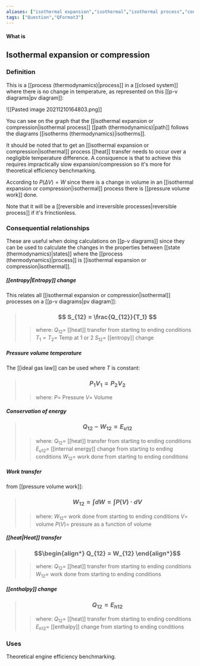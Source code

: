 ```yaml
---
aliases: ["isothermal expansion","isothermal","isothermal process","constant temperature process","isothermal compression"]
tags: ["Question","QFormat3"]
---
```


#### What is
## Isothermal expansion or compression
### Definition
This is a [[process (thermodynamics)|process]] in a [[closed system]] where there is no change in temperature, as represented on this [[p-v diagrams|pv diagram]]:

![[Pasted image 20211210164803.png]]

You can see on the graph that the [[isothermal expansion or compression|isothermal process]] [[path (thermodynamics)|path]] follows the diagrams [[isotherms (thermodynamics)|isotherms]].

It should be noted that to get an [[isothermal expansion or compression|isothermal]] process [[heat]] transfer needs to occur over a negligible temperature difference. A consiquence is that to achieve this requires impractically slow expansion/compression so it's more for theoretical efficiency benchmarking.

According to $P(\Delta V)=W$ since there is a change in volume in an [[isothermal expansion or compression|isothermal]] process there is [[pressure volume work]] done.

Note that it will be a [[reversible and irreversible processes|reversible process]] if it's frinctionless.

### Consequential relationships
These are useful when doing calculations on [[p-v diagrams]] since they can be used to calculate the changes in the properties between [[state (thermodynamics)|states]] where the [[process (thermodynamics)|process]] is [[isothermal expansion or compression|isothermal]].

##### [[entropy|Entropy]] change
This relates all [[isothermal expansion or compression|isothermal]] processes on a [[p-v diagrams|pv diagram]]:
> ### $$ S_{12} = \frac{Q_{12}}{T_1} $$ 
>> where:
>> $Q_{12}=$ [[heat]] transfer from starting to ending conditions
>> $T_1=T_2=$ Temp at 1 or 2
>> $S_{12}=$ [[entropy]] change

##### Pressure volume temperature
The [[ideal gas law]] can be used where $T$ is constant:
> ### $$ P_1 V_1 = P_2 V_2 $$ 
>> where:
>> $P=$ Pressure
>> $V=$ Volume

##### Conservation of energy
> ### $$ Q_{12} - W_{12} = E_{u12} $$ 
>> where:
>> $Q_{12}=$ [[heat]] transfer from starting to ending conditions
>> $E_{u12}=$ [[internal energy]] change from starting to ending conditions
>> $W_{12}=$ work done from starting to ending conditions

##### Work transfer
from [[pressure volume work]]:
> ### $$ W_{12} = \int dW = \int P(V) \cdot dV $$ 
>> where:
>> $W_{12}=$ work done from starting to ending conditions
>> $V=$ volume
>> $P(V)=$ pressure as a function of volume

##### [[heat|Heat]] transfer
> ### $$\begin{align*} Q_{12} =  W_{12} \end{align*}$$
>> where:
>> $Q_{12}=$ [[heat]] transfer from starting to ending conditions
>> $W_{12}=$ work done from starting to ending conditions

##### [[enthalpy]] change
> ### $$ Q_{12} = E_{h12} $$ 
>> where:
>> $Q_{12}=$ [[heat]] transfer from starting to ending conditions
>> $E_{h12}=$ [[enthalpy]] change from starting to ending conditions

### Uses
Theoretical engine efficiency benchmarking.
